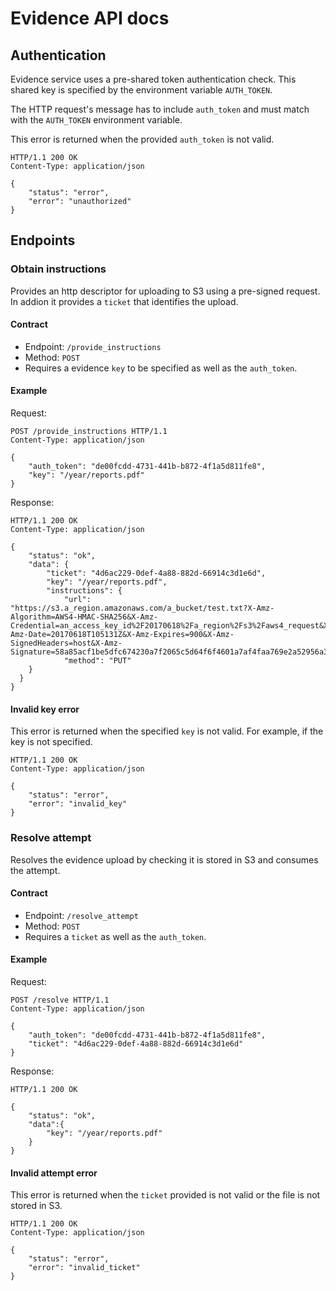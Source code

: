 # Evidence API docs

## Authentication

Evidence service uses a pre-shared token authentication check. This shared key is specified by the environment variable ``AUTH_TOKEN``.

The HTTP request's message has to include ``auth_token`` and must match with the ``AUTH_TOKEN`` environment variable.

This error is returned when the provided ``auth_token`` is not valid.

```
HTTP/1.1 200 OK
Content-Type: application/json

{
    "status": "error",
    "error": "unauthorized"
}
```

## Endpoints

### Obtain instructions

Provides an http descriptor for uploading to S3 using a pre-signed request. In addion it provides a ``ticket`` that identifies the upload.

#### Contract

- Endpoint: ``/provide_instructions``
- Method: ``POST``
- Requires a evidence ``key`` to be specified as well as the ``auth_token``.

#### Example

Request:

```
POST /provide_instructions HTTP/1.1
Content-Type: application/json

{
    "auth_token": "de00fcdd-4731-441b-b872-4f1a5d811fe8",
    "key": "/year/reports.pdf"
}
```

Response:

```
HTTP/1.1 200 OK
Content-Type: application/json

{
    "status": "ok",
    "data": {
        "ticket": "4d6ac229-0def-4a88-882d-66914c3d1e6d",
        "key": "/year/reports.pdf",
        "instructions": {
            "url": "https://s3.a_region.amazonaws.com/a_bucket/test.txt?X-Amz-Algorithm=AWS4-HMAC-SHA256&X-Amz-Credential=an_access_key_id%2F20170618%2Fa_region%2Fs3%2Faws4_request&X-Amz-Date=20170618T105131Z&X-Amz-Expires=900&X-Amz-SignedHeaders=host&X-Amz-Signature=58a85acf1be5dfc674230a7f2065c5d64f6f4601a7af4faa769e2a52956a35b6",
            "method": "PUT"
    }
  }
}
```


#### Invalid key error

This error is returned when the specified ``key`` is not valid. For example, if the key is not specified.

```
HTTP/1.1 200 OK
Content-Type: application/json

{
    "status": "error",
    "error": "invalid_key"
}
```


### Resolve attempt

Resolves the evidence upload by checking it is stored in S3 and consumes the attempt.

#### Contract

- Endpoint: ``/resolve_attempt``
- Method: ``POST``
- Requires a ``ticket`` as well as the ``auth_token``.

#### Example

Request:

```
POST /resolve HTTP/1.1
Content-Type: application/json

{
    "auth_token": "de00fcdd-4731-441b-b872-4f1a5d811fe8",
    "ticket": "4d6ac229-0def-4a88-882d-66914c3d1e6d"
}
```

Response:

```
HTTP/1.1 200 OK

{
    "status": "ok",
    "data":{
        "key": "/year/reports.pdf"
    }
}
```


#### Invalid attempt error

This error is returned when the ``ticket`` provided is not valid or the file is not stored in S3.

```
HTTP/1.1 200 OK
Content-Type: application/json

{
    "status": "error",
    "error": "invalid_ticket"
}
```


